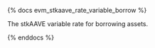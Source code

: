 {% docs evm_stkaave_rate_variable_borrow %}

The stkAAVE variable rate for borrowing assets.

{% enddocs %}
